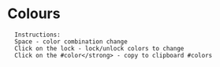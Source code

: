 # Colours

      Instructions:
      Space - color combination change
      Click on the lock - lock/unlock colors to change
      Click on the #color</strong> - copy to clipboard #colors
